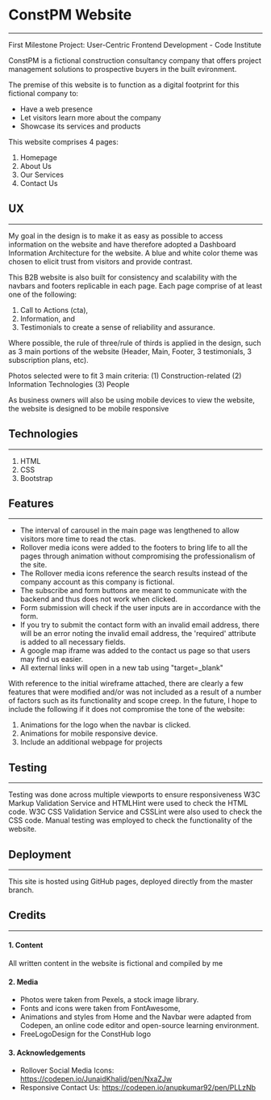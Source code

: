 # ConstPM Website

----
First Milestone Project: User-Centric Frontend Development - Code Institute

ConstPM is a fictional construction consultancy company that offers project management solutions to prospective buyers in the built evironment.

The premise of this website is to function as a digital footprint for this fictional company to:
* Have a web presence
* Let visitors learn more about the company
* Showcase its services and products

This website comprises 4 pages:

1. Homepage
2. About Us
3. Our Services
4. Contact Us

## UX
---
My goal in the design is to make it as easy as possible to access information on the website and have therefore adopted a Dashboard Information Architecture for the website.
A blue and white color theme was chosen to elicit trust from visitors and provide contrast.

This B2B website is also built for consistency and scalability with the navbars and footers replicable in each page. Each page comprise of at least one of the following: 
1. Call to Actions (cta), 
2. Information, and 
3. Testimonials to create a sense of reliability and assurance.

Where possible, the rule of three/rule of thirds is applied in the design, such as 3 main portions of the website (Header, Main, Footer, 3 testimonials, 3 subscription plans, etc).

Photos selected were to fit 3 main criteria: (1) Construction-related (2) Information Technologies (3) People

As business owners will also be using mobile devices to view the website, the website is designed to be mobile responsive


## Technologies
---
1. HTML
2. CSS
3. Bootstrap

## Features
---
* The interval of carousel in the main page was lengthened to allow visitors more time to read the ctas. 
* Rollover media icons were added to the footers to bring life to all the pages through animation without compromising the professionalism of the site.
* The Rollover media icons reference the search results instead of the company account as this company is fictional.
* The subscribe and form buttons are meant to communicate with the backend and thus does not work when clicked.
* Form submission will check if the user inputs are in accordance with the form. 
* If you try to submit the contact form with an invalid email address, there will be an error noting the invalid email address, the 'required' attribute is added to all necessary fields.
* A google map iframe was added to the contact us page so that users may find us easier.
* All external links will open in a new tab using "target=_blank"

With reference to the initial wireframe attached, there are clearly a few features that were modified and/or was not included as a result of a number of factors such as its functionality and scope creep. In the future, I hope to include the following if it does not compromise the tone of the website:
1. Animations for the logo when the navbar is clicked.
2. Animations for mobile responsive device.
3. Include an additional webpage for projects


## Testing
---
Testing was done across multiple viewports to ensure responsiveness
W3C Markup Validation Service and HTMLHint were used to check the HTML code.
W3C CSS Validation Service and CSSLint were also used to check the CSS code.
Manual testing was employed to check the functionality of the website.


## Deployment
---
This site is hosted using GitHub pages, deployed directly from the master branch. 

## Credits
---

#### 1. Content
All written content in the website is fictional and compiled by me

#### 2. Media
* Photos were taken from Pexels, a stock image library.
* Fonts and icons were taken from FontAwesome,
* Animations and styles from Home and the Navbar were adapted from Codepen, an online code editor and open-source learning environment.
* FreeLogoDesign for the ConstHub logo

#### 3. Acknowledgements

* Rollover Social Media Icons: https://codepen.io/JunaidKhalid/pen/NxaZJw
* Responsive Contact Us: https://codepen.io/anupkumar92/pen/PLLzNb